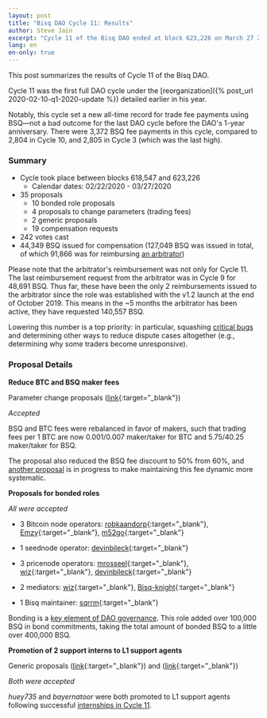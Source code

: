 ```yaml
---
layout: post
title: "Bisq DAO Cycle 11: Results"
author: Steve Jain
excerpt: "Cycle 11 of the Bisq DAO ended at block 623,226 on March 27 2020. This post covers its results. <br><br>"
lang: en
en-only: true
---
```


This post summarizes the results of Cycle 11 of the Bisq DAO.

Cycle 11 was the first full DAO cycle under the [reorganization]({% post_url 2020-02-10-q1-2020-update %}) detailed earlier in his year.

Notably, this cycle set a new all-time record for trade fee payments using BSQ—not a bad outcome for the last DAO cycle before the DAO's 1-year anniversary. There were 3,372 BSQ fee payments in this cycle, compared to 2,804 in Cycle 10, and 2,805 in Cycle 3 (which was the last high).

### Summary

* Cycle took place between blocks 618,547 and 623,226
  * Calendar dates: 02/22/2020 - 03/27/2020
* 35 proposals
  * 10 bonded role proposals
  * 4 proposals to change parameters (trading fees)
  * 2 generic proposals
  * 19 compensation requests
* 242 votes cast
* 44,349 BSQ issued for compensation (127,049 BSQ was issued in total, of which 91,866 was for reimbursing [an arbitrator](https://bisq.wiki/Arbitrator))

Please note that the arbitrator's reimbursement was not only for Cycle 11. The last reimbursement request from the arbitrator was in Cycle 9 for 48,691 BSQ. Thus far, these have been the only 2 reimbursements issued to the arbitrator since the role was established with the v1.2 launch at the end of October 2019. This means in the ~5 months the arbitrator has been active, they have requested 140,557 BSQ.

Lowering this number is a top priority: in particular, squashing [critical bugs](https://github.com/orgs/bisq-network/projects/7) and determining other ways to reduce dispute cases altogether (e.g., determining why some traders become unresponsive).

### Proposal Details

**Reduce BTC and BSQ maker fees**

Parameter change proposals ([link](https://bisq.network/dao-proposals/181){:target="_blank"})

_Accepted_

BSQ and BTC fees were rebalanced in favor of makers, such that trading fees per 1 BTC are now 0.001/0.007 maker/taker for BTC and 5.75/40.25 maker/taker for BSQ.

The proposal also reduced the BSQ fee discount to 50% from 60%, and [another proposal](https://github.com/bisq-network/proposals/issues/202) is in progress to make maintaining this fee dynamic more systematic.

**Proposals for bonded roles**

_All were accepted_

* 3 Bitcoin node operators: [robkaandorp](https://github.com/bisq-network/proposals/issues/189){:target="_blank"}, [Emzy](https://github.com/bisq-network/proposals/issues/190){:target="_blank"}, [m52go](https://github.com/bisq-network/proposals/issues/197){:target="_blank"}

* 1 seednode operator: [devinbileck](https://github.com/bisq-network/proposals/issues/186){:target="_blank"}

* 3 pricenode operators: [mrosseel](https://github.com/bisq-network/proposals/issues/191){:target="_blank"}, [wiz](https://github.com/bisq-network/proposals/issues/195){:target="_blank"}, [devinbileck](https://github.com/bisq-network/proposals/issues/194){:target="_blank"}

* 2 mediators: [wiz](https://github.com/bisq-network/proposals/issues/184){:target="_blank"}, [Bisq-knight](https://github.com/bisq-network/proposals/issues/185){:target="_blank"}

* 1 Bisq maintainer: [sqrrm](https://github.com/bisq-network/proposals/issues/187){:target="_blank"}

Bonding is a [key element of DAO governance](https://docs.bisq.network/user-dao-intro.html#ensure-honesty-in-high-trust-roles). This role added over 100,000 BSQ in bond commitments, taking the total amount of bonded BSQ to a little over 400,000 BSQ.

**Promotion of 2 support interns to L1 support agents**

Generic proposals ([link](https://github.com/bisq-network/proposals/issues/183){:target="_blank"}) and ([link](https://github.com/bisq-network/proposals/issues/196){:target="_blank"})

_Both were accepted_

_huey735_ and _bayernatoor_ were both promoted to L1 support agents following successful [internships in Cycle 11](https://bisq.wiki/Support_Agent#Internship).
